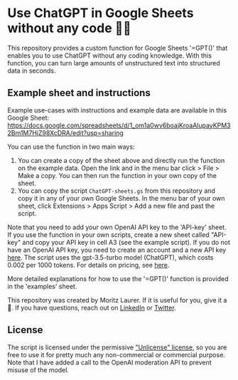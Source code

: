# Use ChatGPT in Google Sheets without any code 🤖🧑 

This repository provides a custom function for Google Sheets '=GPT()' that enables you to use ChatGPT without any coding knowledge. With this function, you can turn large amounts of unstructured text into structured data in seconds. 

## Example sheet and instructions
Example use-cases with instructions and example data are available in this Google Sheet: 
https://docs.google.com/spreadsheets/d/1_om1a0wv6boajKroaAlupayKPM32Bm1M7HjZ98XcDRA/edit?usp=sharing

You can use the function in two main ways: 
1. You can create a copy of the sheet above and directly run the function on the example data. Open the link and in the menu bar click > File > Make a copy. You can then run the function in your own copy of the sheet. 
2. You can copy the script `ChatGPT-sheets.gs` from this repository and copy it in any of your own Google Sheets. In the menu bar of your own sheet, click Extensions > Apps Script > Add a new file and past the script. 

Note that you need to add your own OpenAI API key to the 'API-key' sheet. If you use the function in your own scripts, create a new sheet called "API-key" and copy your API key in cell A3 (see the example script). If you do not have an OpenAI API key, you need to create an account and a new API key [here](https://platform.openai.com/account/api-keys). The script uses the gpt-3.5-turbo model (ChatGPT), which costs 0.002 per 1000 tokens. For details on pricing, see [here](https://openai.com/pricing).

More detailed explanations for how to use the '=GPT()' function is provided in the 'examples' sheet. 

This repository was created by Moritz Laurer. If it is useful for you, give it a 🌟. If you have questions, reach out on [LinkedIn](https://www.linkedin.com/in/moritz-laurer/) or [Twitter](https://twitter.com/MoritzLaurer).


## License
The script is licensed under the permissive ["Unlicense" license](https://github.com/MoritzLaurer/ChatGPT-google-sheets/blob/master/LICENSE), so you are free to use it for pretty much any non-commercial or commercial purpose. Note that I have added a call to the OpenAI moderation API to prevent misuse of the model. 
